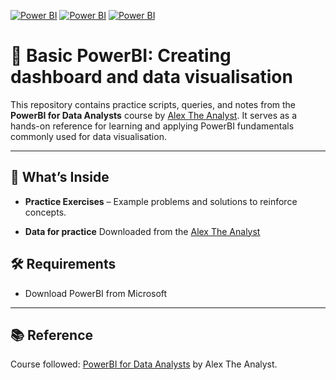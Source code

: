 [![Power BI](https://img.shields.io/badge/PowerBI-Dashboards-F2C811?logo=powerbi&logoColor=white)](https://github.com/yourname/yourrepo/tree/main/powerbi/dashboards)
[![Power BI](https://img.shields.io/badge/PowerBI-Data%20Visualization-FFB900?logo=powerbi&logoColor=black)](https://github.com/yourname/yourrepo/tree/main/powerbi/visuals)
[![Power BI](https://img.shields.io/badge/PowerBI-Reports%20%7C%20Analytics-F2C811?logo=powerbi&logoColor=black)](https://github.com/yourname/yourrepo/tree/main/powerbi/reports)

# 📘 Basic PowerBI: Creating dashboard and data visualisation

This repository contains practice scripts, queries, and notes from the **PowerBI for Data Analysts** course by [Alex The Analyst](https://www.analystbuilder.com/). It serves as a hands-on reference for learning and applying PowerBI fundamentals commonly used for data visualisation.

---

## 🚀 What’s Inside

* **Practice Exercises** – Example problems and solutions to reinforce concepts.

* **Data for practice**
Downloaded from the [Alex The Analyst](https://www.analystbuilder.com/)

## 🛠️ Requirements

* Download PowerBI from Microsoft

---

## 📚 Reference

Course followed: [PowerBI for Data Analysts](https://www.analystbuilder.com/) by Alex The Analyst.

